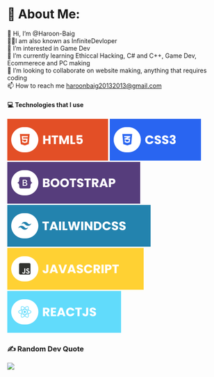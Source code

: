 # 💫 About Me:
👋 Hi, I’m @Haroon-Baig<br>👨‍💻I am also known as InfiniteDevloper<br>👀 I’m interested in Game Dev<br>🌱 I’m currently learning Ethiccal Hacking, C# and C++, Game Dev, Ecommerece and PC making<br>💞️ I’m looking to collaborate on website making, anything that requires coding<br>📫 How to reach me haroonbaig20132013@gmail.com

#### 💻 Technologies that I use
![HTML5](./assets/html.svg) ![CSS3](./assets/css.svg) ![Bootstrap](./assets/bootstrap.svg) ![TailwindCSS](./assets/tailwind.svg) ![JavaScript](./assets/javascript.svg) ![React](./assets/react.svg)

### ✍️ Random Dev Quote
![](https://quotes-github-readme.vercel.app/api?type=horizontal&theme=radical)

